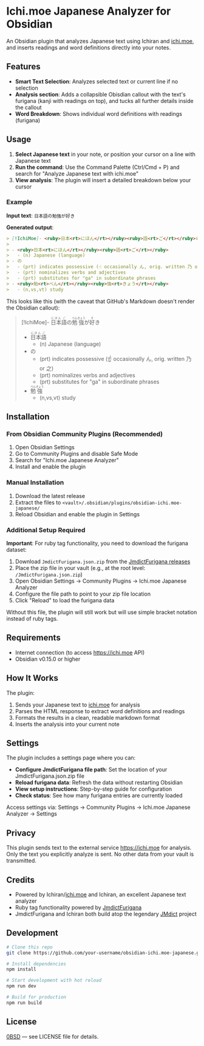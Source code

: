 # Ichi.moe Japanese Analyzer for Obsidian

An Obsidian plugin that analyzes Japanese text using Ichiran and [ichi.moe](https://ichi.moe), and inserts readings and word definitions directly into your notes.

## Features

- **Smart Text Selection**: Analyzes selected text or current line if no selection
- **Analysis section**: Adds a collapsible Obisdian callout with the text's furigana (kanji with readings on top), and tucks all further details inside the callout
- **Word Breakdown**: Shows individual word definitions with readings (furigana)

## Usage

1. **Select Japanese text** in your note, or position your cursor on a line with Japanese text
2. **Run the command**: Use the Command Palette (Ctrl/Cmd + P) and search for "Analyze Japanese text with ichi.moe"
3. **View analysis**: The plugin will insert a detailed breakdown below your cursor

### Example

**Input text**: `日本語の勉強が好き`

**Generated output**:

```markdown
> [!IchiMoe]- <ruby>日本<rt>にほん</rt></ruby><ruby>語<rt>ご</rt></ruby>の<ruby>勉<rt>べん</rt></ruby><ruby>強<rt>きょう</rt></ruby>が<ruby>好<rt>す</rt></ruby>き
>
> - <ruby>日本<rt>にほん</rt></ruby><ruby>語<rt>ご</rt></ruby>
>   - (n) Japanese (language)
> - の
>   - (prt) indicates possessive (☝️ occasionally ん, orig. written 乃 or 之)
>   - (prt) nominalizes verbs and adjectives
>   - (prt) substitutes for "ga" in subordinate phrases
> - <ruby>勉<rt>べん</rt></ruby><ruby>強<rt>きょう</rt></ruby>
>   - (n,vs,vt) study
```

This looks like this (with the caveat that GitHub's Markdown doesn't render the Obsidian callout):

> [!IchiMoe]- <ruby>日本<rt>にほん</rt></ruby><ruby>語<rt>ご</rt></ruby>の<ruby>勉<rt>べん</rt></ruby><ruby>強<rt>きょう</rt></ruby>が<ruby>好<rt>す</rt></ruby>き
>
> - <ruby>日本<rt>にほん</rt></ruby><ruby>語<rt>ご</rt></ruby>
>   - (n) Japanese (language)
> - の
>   - (prt) indicates possessive (☝️ occasionally ん, orig. written 乃 or 之)
>   - (prt) nominalizes verbs and adjectives
>   - (prt) substitutes for "ga" in subordinate phrases
> - <ruby>勉<rt>べん</rt></ruby><ruby>強<rt>きょう</rt></ruby>
>   - (n,vs,vt) study

## Installation

### From Obsidian Community Plugins (Recommended)

1. Open Obsidian Settings
2. Go to Community Plugins and disable Safe Mode
3. Search for "Ichi.moe Japanese Analyzer"
4. Install and enable the plugin

### Manual Installation

1. Download the latest release
2. Extract the files to `<vault>/.obsidian/plugins/obsidian-ichi.moe-japanese/`
3. Reload Obsidian and enable the plugin in Settings

### Additional Setup Required

**Important**: For ruby tag functionality, you need to download the furigana dataset:

1. Download `JmdictFurigana.json.zip` from the [JmdictFurigana releases](https://github.com/Doublevil/JmdictFurigana/releases)
2. Place the zip file in your vault (e.g., at the root level: `/JmdictFurigana.json.zip`)
3. Open Obsidian Settings → Community Plugins → Ichi.moe Japanese Analyzer
4. Configure the file path to point to your zip file location
5. Click "Reload" to load the furigana data

Without this file, the plugin will still work but will use simple bracket notation instead of ruby tags.

## Requirements

- Internet connection (to access https://ichi.moe API)
- Obsidian v0.15.0 or higher

## How It Works

The plugin:

1. Sends your Japanese text to [ichi.moe](https://ichi.moe) for analysis
2. Parses the HTML response to extract word definitions and readings
3. Formats the results in a clean, readable markdown format
4. Inserts the analysis into your current note

## Settings

The plugin includes a settings page where you can:

- **Configure JmdictFurigana file path**: Set the location of your JmdictFurigana.json.zip file
- **Reload furigana data**: Refresh the data without restarting Obsidian
- **View setup instructions**: Step-by-step guide for configuration
- **Check status**: See how many furigana entries are currently loaded

Access settings via: Settings → Community Plugins → Ichi.moe Japanese Analyzer → Settings

## Privacy

This plugin sends text to the external service https://ichi.moe for analysis. Only the text you explicitly analyze is sent. No other data from your vault is transmitted.

## Credits

- Powered by Ichiran/[ichi.moe](https://ichi.moe) and Ichiran, an excellent Japanese text analyzer
- Ruby tag functionality powered by [JmdictFurigana](https://github.com/Doublevil/JmdictFurigana)
- JmdictFurigana and Ichiran both build atop the legendary [JMdict](https://en.wikipedia.org/wiki/JMdict) project

## Development

```bash
# Clone this repo
git clone https://github.com/your-username/obsidian-ichi.moe-japanese.git

# Install dependencies
npm install

# Start development with hot reload
npm run dev

# Build for production
npm run build
```

## License

[0BSD](https://choosealicense.com/licenses/0bsd/) — see LICENSE file for details.
